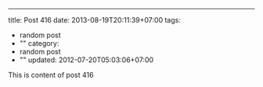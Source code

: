 ---
title: Post 416
date: 2013-08-19T20:11:39+07:00
tags:
  - random post
  - ""
category:
  - random post
  - ""
updated: 2012-07-20T05:03:06+07:00

This is content of post 416
